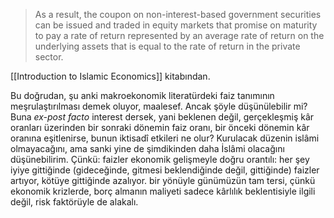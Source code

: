 >As a result, the coupon on non-interest-based government securities can be issued and traded in equity markets that promise on maturity to pay a rate of return represented by an average rate of return on the underlying assets that is equal to the rate of return in the private sector.

[[Introduction to Islamic Economics]] kitabından.

Bu doğrudan, şu anki makroekonomik literatürdeki faiz tanımının meşrulaştırılması demek oluyor, maalesef. Ancak şöyle düşünülebilir mi? Buna *ex-post facto* interest dersek, yani beklenen değil, gerçekleşmiş kâr oranları üzerinden bir sonraki dönemin faiz oranı, bir önceki dönemin kâr oranına eşitlenirse, bunun iktisadî etkileri ne olur? Kurulacak düzenin islâmi olmayacağını, ama sanki yine de şimdikinden daha İslâmi olacağını düşünebilirim. Çünkü: faizler ekonomik gelişmeyle doğru orantılı: her şey iyiye gittiğinde  (gideceğinde, gitmesi beklendiğinde değil, gittiğinde) faizler artıyor, kötüye gittiğinde azalıyor. bir yönüyle günümüzün tam tersi, çünkü ekonomik krizlerde, borç almanın maliyeti sadece kârlılık beklentisiyle ilgili değil, risk faktörüyle de alakalı.